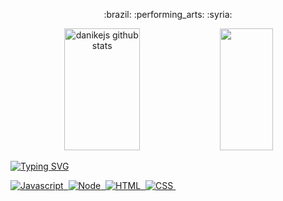 <p align='center'>:brazil: :performing_arts: :syria: </p>

<div align="center">  
  <img width="49%" height="195px" src="https://github-readme-stats.vercel.app/api?username=danikejs&show_icons=true&count_private=true&hide_border=true&title_color=ffffff&text_color=eb1f6a&bg_color=0d1117" alt="danikejs github stats" /> 
  <img width="41%" height="195px" src="https://github-readme-stats.vercel.app/api/top-langs/?username=danikejs&layout=compact&hide_border=true&title_color=ffffff&text_color=eb1f6a&bg_color=0d1117" />
</div>


<p><a href="https://git.io/typing-svg"><img src="https://readme-typing-svg.demolab.com?font=Fira+Code&pause=1000&color=eb1f6a&random=false&width=435&lines=Atualmente+estudo%3A" alt="Typing SVG" /><p/>


![Javascript](https://img.shields.io/badge/-javascript-0D1117?style=for-the-badge&logo=javascript&labelColor=0D1117)&nbsp;
![Node](https://img.shields.io/badge/-node.js-0D1117?style=for-the-badge&logo=node.js&labelColor=0D1117)&nbsp;
![HTML](https://img.shields.io/badge/-HTML-0D1117?style=for-the-badge&logo=html5&labelColor=0D1117)&nbsp;
![CSS](https://img.shields.io/badge/-CSS-0D1117?style=for-the-badge&logo=CSS3&logoColor=1572B6&labelColor=0D1117)&nbsp; 

